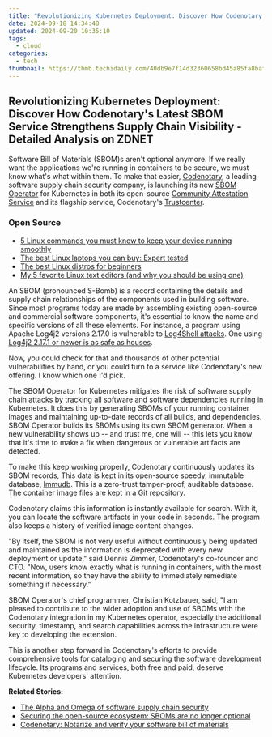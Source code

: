 ```yaml
---
title: "Revolutionizing Kubernetes Deployment: Discover How Codenotary's Latest SBOM Service Strengthens Supply Chain Visibility - Detailed Analysis on ZDNET"
date: 2024-09-18 14:34:48
updated: 2024-09-20 10:35:10
tags:
  - cloud
categories:
  - tech
thumbnail: https://thmb.techidaily.com/40db9e7f14d32360658bd45a85fa8baf591a4c12413f48e4137aa1f90c61fa60.jpg
---
```


## Revolutionizing Kubernetes Deployment: Discover How Codenotary's Latest SBOM Service Strengthens Supply Chain Visibility - Detailed Analysis on ZDNET

Software Bill of Materials (SBOM)s aren't optional anymore. If we really want the applications we're running in containers to be secure, we must know what's what within them. To make that easier, [Codenotary](https://codenotary.com/), a leading software supply chain security company, is launching its new [SBOM Operator](https://github.com/ckotzbauer/sbom-operator) for Kubernetes in both its open-source [Community Attestation Service](https://cas.codenotary.com/) and its flagship service, Codenotary's [Trustcenter](https://codenotary.com/products/ci-cd/).

### Open Source

* [5 Linux commands you must know to keep your device running smoothly](https://www.zdnet.com/article/5-linux-commands-you-must-know-to-keep-your-device-running-smoothly/)
* [The best Linux laptops you can buy: Expert tested](https://www.zdnet.com/article/best-linux-laptop/)
* [The best Linux distros for beginners](https://www.zdnet.com/article/best-linux-desktops-for-beginners/)
* [My 5 favorite Linux text editors (and why you should be using one)](https://www.zdnet.com/article/my-favorite-linux-text-editors-and-why-you-should-be-using-one/)

An SBOM (pronounced S-Bomb) is a record containing the details and supply chain relationships of the components used in building software. Since most programs today are made by assembling existing open-source and commercial software components, it's essential to know the name and specific versions of all these elements. For instance, a program using Apache Log4j2 versions 2.17.0 is vulnerable to [Log4Shell attacks](https://thenewstack.io/log4shell-we-are-in-so-much-trouble/). One using [Log4j2 2.17.1 or newer is as safe as houses](https://logging.apache.org/log4j/2.x/security.html). 

Now, you could check for that and thousands of other potential vulnerabilities by hand, or you could turn to a service like Codenotary's new offering. I know which one I'd pick. 

The SBOM Operator for Kubernetes mitigates the risk of software supply chain attacks by tracking all software and software dependencies running in Kubernetes. It does this by generating SBOMs of your running container images and maintaining up-to-date records of all builds, and dependencies. SBOM Operator builds its SBOMs using its own SBOM generator. When a new vulnerability shows up -- and trust me, one will -- this lets you know that it's time to make a fix when dangerous or vulnerable artifacts are detected.

To make this keep working properly, Codenotary continuously updates its SBOM records, This data is kept in its open-source speedy, immutable database, [Immudb](https://codenotary.com/technologies/immudb/). This is a zero-trust tamper-proof, auditable database. The container image files are kept in a Git repository.

Codenotary claims this information is instantly available for search. With it, you can locate the software artifacts in your code in seconds. The program also keeps a history of verified image content changes.

"By itself, the SBOM is not very useful without continuously being updated and maintained as the information is deprecated with every new deployment or update," said Dennis Zimmer, Codenotary's co-founder and CTO. "Now, users know exactly what is running in containers, with the most recent information, so they have the ability to immediately remediate something if necessary."

SBOM Operator's chief programmer, Christian Kotzbauer, said, "I am pleased to contribute to the wider adoption and use of SBOMs with the Codenotary integration in my Kubernetes operator, especially the additional security, timestamp, and search capabilities across the infrastructure were key to developing the extension. 

This is another step forward in Codenotary's efforts to provide comprehensive tools for cataloging and securing the software development lifecycle. Its programs and services, both free and paid, deserve Kubernetes developers' attention.

**Related Stories:**

* [The Alpha and Omega of software supply chain security](https://www.zdnet.com/article/the-alpha-and-omega-of-software-supply-chain-security/)
* [Securing the open-source ecosystem: SBOMs are no longer optional](https://www.zdnet.com/article/securing-the-open-source-ecosystem-sboms-are-no-longer-optional/)
* [Codenotary: Notarize and verify your software bill of materials](https://www.zdnet.com/article/codenotary-open-source-notarization-service-for-software-bill-of-material-arrives/)

<ins class="adsbygoogle"
     style="display:block"
     data-ad-format="autorelaxed"
     data-ad-client="ca-pub-7571918770474297"
     data-ad-slot="1223367746"></ins>



<ins class="adsbygoogle"
     style="display:block"
     data-ad-client="ca-pub-7571918770474297"
     data-ad-slot="8358498916"
     data-ad-format="auto"
     data-full-width-responsive="true"></ins>
